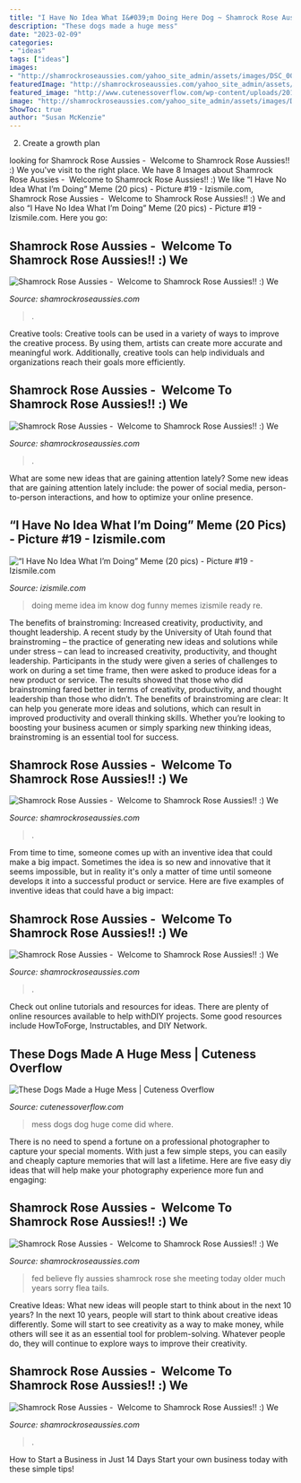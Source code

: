 ```yaml
---
title: "I Have No Idea What I&#039;m Doing Here Dog ~ Shamrock Rose Aussies"
description: "These dogs made a huge mess"
date: "2023-02-09"
categories:
- "ideas"
tags: ["ideas"]
images:
- "http://shamrockroseaussies.com/yahoo_site_admin/assets/images/DSC_0057.262174106_std.JPG"
featuredImage: "http://shamrockroseaussies.com/yahoo_site_admin/assets/images/20190116_200938.25200203_std.jpg"
featured_image: "http://www.cutenessoverflow.com/wp-content/uploads/2016/06/dog-outside-with-mess.png"
image: "http://shamrockroseaussies.com/yahoo_site_admin/assets/images/DSC_0653.312125158_std.JPG"
ShowToc: true
author: "Susan McKenzie"
---
```



2. Create a growth plan 

	

		
looking for Shamrock Rose Aussies - ﻿﻿﻿ Welcome to Shamrock Rose Aussies!! :) We you've visit to the right place. We have 8 Images about Shamrock Rose Aussies - ﻿﻿﻿ Welcome to Shamrock Rose Aussies!! :) We like “I Have No Idea What I’m Doing” Meme (20 pics) - Picture #19 - Izismile.com, Shamrock Rose Aussies - ﻿﻿﻿ Welcome to Shamrock Rose Aussies!! :) We and also “I Have No Idea What I’m Doing” Meme (20 pics) - Picture #19 - Izismile.com. Here you go:
		
    
## Shamrock Rose Aussies - ﻿﻿﻿ Welcome To Shamrock Rose Aussies!! :) We

<img loading=lazy src="http://shamrockroseaussies.com/yahoo_site_admin/assets/images/DSC_0653.312125158_std.JPG" onerror="this.onerror=null;this.src='https://tse1.mm.bing.net/th?id=OIP.iNU_nGszT2dKuUHeIfpu2wHaFJ&amp;pid=15.1';" alt="Shamrock Rose Aussies - ﻿﻿﻿ Welcome to Shamrock Rose Aussies!! :) We">

_Source: shamrockroseaussies.com_

>. 

	

Creative tools:
Creative tools can be used in a variety of ways to improve the creative process. By using them, artists can create more accurate and meaningful work. Additionally, creative tools can help individuals and organizations reach their goals more efficiently.

    
## Shamrock Rose Aussies - ﻿﻿﻿ Welcome To Shamrock Rose Aussies!! :) We

<img loading=lazy src="http://shamrockroseaussies.com/yahoo_site_admin/assets/images/DSC_0057.262174106_std.JPG" onerror="this.onerror=null;this.src='https://tse2.mm.bing.net/th?id=OIP.V-cOJIil4Yf1_31_3gn6iwHaE-&amp;pid=15.1';" alt="Shamrock Rose Aussies - ﻿﻿﻿ Welcome to Shamrock Rose Aussies!! :) We">

_Source: shamrockroseaussies.com_

>. 

	

What are some new ideas that are gaining attention lately?
Some new ideas that are gaining attention lately include: the power of social media, person-to-person interactions, and how to optimize your online presence.

    
## “I Have No Idea What I’m Doing” Meme (20 Pics) - Picture #19 - Izismile.com

<img loading=lazy src="http://img.izismile.com/img/img5/20120417/640/i_have_no_idea_what_im_doing_meme_640_21.jpg" onerror="this.onerror=null;this.src='https://tse1.mm.bing.net/th?id=OIP.jGfcZGbzqlXyBduLQ7q1QAHaFB&amp;pid=15.1';" alt="“I Have No Idea What I’m Doing” Meme (20 pics) - Picture #19 - Izismile.com">

_Source: izismile.com_

>doing meme idea im know dog funny memes izismile ready re. 

	

The benefits of brainstroming: Increased creativity, productivity, and thought leadership.
A recent study by the University of Utah found that brainstroming – the practice of generating new ideas and solutions while under stress – can lead to increased creativity, productivity, and thought leadership. Participants in the study were given a series of challenges to work on during a set time frame, then were asked to produce ideas for a new product or service. The results showed that those who did brainstroming fared better in terms of creativity, productivity, and thought leadership than those who didn’t.
The benefits of brainstroming are clear: It can help you generate more ideas and solutions, which can result in improved productivity and overall thinking skills. Whether you’re looking to boosting your business acumen or simply sparking new thinking ideas, brainstroming is an essential tool for success.

    
## Shamrock Rose Aussies - ﻿﻿﻿ Welcome To Shamrock Rose Aussies!! :) We

<img loading=lazy src="http://shamrockroseaussies.com/yahoo_site_admin/assets/images/DSC_0057.67200721_std.JPG" onerror="this.onerror=null;this.src='https://tse1.mm.bing.net/th?id=OIP.frxP2Yo9x5koqhpba3nYWQHaFS&amp;pid=15.1';" alt="Shamrock Rose Aussies - ﻿﻿﻿ Welcome to Shamrock Rose Aussies!! :) We">

_Source: shamrockroseaussies.com_

>. 

	

From time to time, someone comes up with an inventive idea that could make a big impact. Sometimes the idea is so new and innovative that it seems impossible, but in reality it's only a matter of time until someone develops it into a successful product or service. Here are five examples of inventive ideas that could have a big impact: 

    
## Shamrock Rose Aussies - ﻿﻿﻿ Welcome To Shamrock Rose Aussies!! :) We

<img loading=lazy src="http://shamrockroseaussies.com/yahoo_site_admin/assets/images/DSC_0485.79203328_std.JPG" onerror="this.onerror=null;this.src='https://tse4.mm.bing.net/th?id=OIP.5nJ8RhFVxCkF9UEuMWuPHAHaFy&amp;pid=15.1';" alt="Shamrock Rose Aussies - ﻿﻿﻿ Welcome to Shamrock Rose Aussies!! :) We">

_Source: shamrockroseaussies.com_

>. 

	

Check out online tutorials and resources for ideas. There are plenty of online resources available to help withDIY projects. Some good resources include HowToForge, Instructables, and DIY Network. 

    
## These Dogs Made A Huge Mess | Cuteness Overflow

<img loading=lazy src="http://www.cutenessoverflow.com/wp-content/uploads/2016/06/dog-outside-with-mess.png" onerror="this.onerror=null;this.src='https://tse2.mm.bing.net/th?id=OIP.gZvy-m4pgfAQ2OlVdfO-agHaIC&amp;pid=15.1';" alt="These Dogs Made a Huge Mess | Cuteness Overflow">

_Source: cutenessoverflow.com_

>mess dogs dog huge come did where. 

	

There is no need to spend a fortune on a professional photographer to capture your special moments. With just a few simple steps, you can easily and cheaply capture memories that will last a lifetime. Here are five easy diy ideas that will help make your photography experience more fun and engaging:

    
## Shamrock Rose Aussies - ﻿﻿﻿ Welcome To Shamrock Rose Aussies!! :) We

<img loading=lazy src="http://shamrockroseaussies.com/yahoo_site_admin/assets/images/20190116_200938.25200203_std.jpg" onerror="this.onerror=null;this.src='https://tse3.mm.bing.net/th?id=OIP.nYQdfGM_yrj_RtVZYyRsXAHaFj&amp;pid=15.1';" alt="Shamrock Rose Aussies - ﻿﻿﻿ Welcome to Shamrock Rose Aussies!! :) We">

_Source: shamrockroseaussies.com_

>fed believe fly aussies shamrock rose she meeting today older much years sorry flea tails. 

	

Creative Ideas: What new ideas will people start to think about in the next 10 years?
In the next 10 years, people will start to think about creative ideas differently. Some will start to see creativity as a way to make money, while others will see it as an essential tool for problem-solving. Whatever people do, they will continue to explore ways to improve their creativity.

    
## Shamrock Rose Aussies - ﻿﻿﻿ Welcome To Shamrock Rose Aussies!! :) We

<img loading=lazy src="http://shamrockroseaussies.com/yahoo_site_admin/assets/images/DSC_0091.10910805_std.jpg" onerror="this.onerror=null;this.src='https://tse2.mm.bing.net/th?id=OIP.x9PhwIZ1BX08WJh_AvxldgHaEB&amp;pid=15.1';" alt="Shamrock Rose Aussies - ﻿﻿﻿ Welcome to Shamrock Rose Aussies!! :) We">

_Source: shamrockroseaussies.com_

>. 

	

How to Start a Business in Just 14 Days
Start your own business today with these simple tips!

